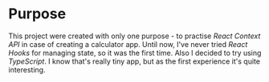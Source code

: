#  **Purpose**
 
 This project were created with only one purpose - to practise _React Context API_
 in case of creating a calculator app. 
 Until now, I've never tried _React Hooks_ for managing state, so it was the first
 time.
 Also I decided to try using _TypeScript_. I know that's really tiny app, but as the first experience it's quite interesting.
